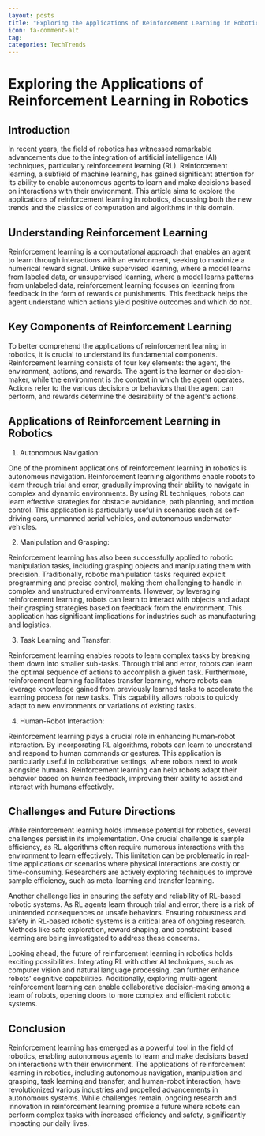 ```yaml
---
layout: posts
title: "Exploring the Applications of Reinforcement Learning in Robotics."
icon: fa-comment-alt
tag:      
categories: TechTrends
---
```



# Exploring the Applications of Reinforcement Learning in Robotics

## Introduction

In recent years, the field of robotics has witnessed remarkable advancements due to the integration of artificial intelligence (AI) techniques, particularly reinforcement learning (RL). Reinforcement learning, a subfield of machine learning, has gained significant attention for its ability to enable autonomous agents to learn and make decisions based on interactions with their environment. This article aims to explore the applications of reinforcement learning in robotics, discussing both the new trends and the classics of computation and algorithms in this domain.

## Understanding Reinforcement Learning

Reinforcement learning is a computational approach that enables an agent to learn through interactions with an environment, seeking to maximize a numerical reward signal. Unlike supervised learning, where a model learns from labeled data, or unsupervised learning, where a model learns patterns from unlabeled data, reinforcement learning focuses on learning from feedback in the form of rewards or punishments. This feedback helps the agent understand which actions yield positive outcomes and which do not.

## Key Components of Reinforcement Learning

To better comprehend the applications of reinforcement learning in robotics, it is crucial to understand its fundamental components. Reinforcement learning consists of four key elements: the agent, the environment, actions, and rewards. The agent is the learner or decision-maker, while the environment is the context in which the agent operates. Actions refer to the various decisions or behaviors that the agent can perform, and rewards determine the desirability of the agent's actions.

## Applications of Reinforcement Learning in Robotics

1. Autonomous Navigation:

One of the prominent applications of reinforcement learning in robotics is autonomous navigation. Reinforcement learning algorithms enable robots to learn through trial and error, gradually improving their ability to navigate in complex and dynamic environments. By using RL techniques, robots can learn effective strategies for obstacle avoidance, path planning, and motion control. This application is particularly useful in scenarios such as self-driving cars, unmanned aerial vehicles, and autonomous underwater vehicles.

2. Manipulation and Grasping:

Reinforcement learning has also been successfully applied to robotic manipulation tasks, including grasping objects and manipulating them with precision. Traditionally, robotic manipulation tasks required explicit programming and precise control, making them challenging to handle in complex and unstructured environments. However, by leveraging reinforcement learning, robots can learn to interact with objects and adapt their grasping strategies based on feedback from the environment. This application has significant implications for industries such as manufacturing and logistics.

3. Task Learning and Transfer:

Reinforcement learning enables robots to learn complex tasks by breaking them down into smaller sub-tasks. Through trial and error, robots can learn the optimal sequence of actions to accomplish a given task. Furthermore, reinforcement learning facilitates transfer learning, where robots can leverage knowledge gained from previously learned tasks to accelerate the learning process for new tasks. This capability allows robots to quickly adapt to new environments or variations of existing tasks.

4. Human-Robot Interaction:

Reinforcement learning plays a crucial role in enhancing human-robot interaction. By incorporating RL algorithms, robots can learn to understand and respond to human commands or gestures. This application is particularly useful in collaborative settings, where robots need to work alongside humans. Reinforcement learning can help robots adapt their behavior based on human feedback, improving their ability to assist and interact with humans effectively.

## Challenges and Future Directions

While reinforcement learning holds immense potential for robotics, several challenges persist in its implementation. One crucial challenge is sample efficiency, as RL algorithms often require numerous interactions with the environment to learn effectively. This limitation can be problematic in real-time applications or scenarios where physical interactions are costly or time-consuming. Researchers are actively exploring techniques to improve sample efficiency, such as meta-learning and transfer learning.

Another challenge lies in ensuring the safety and reliability of RL-based robotic systems. As RL agents learn through trial and error, there is a risk of unintended consequences or unsafe behaviors. Ensuring robustness and safety in RL-based robotic systems is a critical area of ongoing research. Methods like safe exploration, reward shaping, and constraint-based learning are being investigated to address these concerns.

Looking ahead, the future of reinforcement learning in robotics holds exciting possibilities. Integrating RL with other AI techniques, such as computer vision and natural language processing, can further enhance robots' cognitive capabilities. Additionally, exploring multi-agent reinforcement learning can enable collaborative decision-making among a team of robots, opening doors to more complex and efficient robotic systems.

## Conclusion

Reinforcement learning has emerged as a powerful tool in the field of robotics, enabling autonomous agents to learn and make decisions based on interactions with their environment. The applications of reinforcement learning in robotics, including autonomous navigation, manipulation and grasping, task learning and transfer, and human-robot interaction, have revolutionized various industries and propelled advancements in autonomous systems. While challenges remain, ongoing research and innovation in reinforcement learning promise a future where robots can perform complex tasks with increased efficiency and safety, significantly impacting our daily lives.